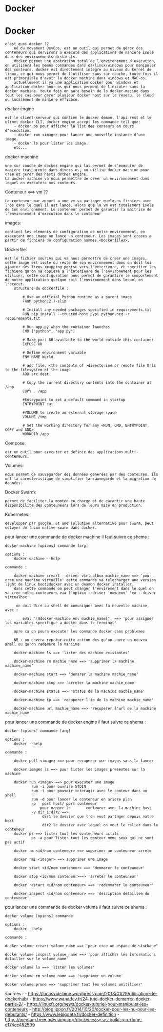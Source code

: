 # Docker

<h1>Docker</h1>

	c'est quoi docker ??
		né du movement DevOps, est un outil qui permet de gérer des conteneurs qui servirons a executé des applications de manière isolé dans des environements distincts.
        docker permet une abstration total de l'environement d'execution, on utilisera les memes commandes dans os/linux/windows pour manipuler des conteurs. docker est directement integre au niveux du kernel de linux, ce qui nous permet de l'utiliser sans sur couche, toute fois il est primordiale d'avoir la docker machine dans windows et MAC-os.
        actuellement il ya une application docker pour windows et application docker pour os qui nous perment de l'excuter sans la docker machine. toute fois on aura besoin de la docker-macine dans tout les cas pour gerer plusieur docker host sur le reseau, le cloud ou localement de maniere efficace.        

docker engine

    est le client-serveur qui contien le docker demon, l'api rest et le clinet docker CLI, docker engine accept les commande tell que:
        - docker ps pour afficher la list des conteurs en cours d'execution.
        - docker run <image> pour lancer une nouvelle instance d'une image.
        - docker ls pour lister les image.
        etc...

docker-machine

    une sur couche de docker engine qui lui permet de s'executer de maniere trasparente dans divers os, on utilise docker-machine pour cree et gerer des hosts docker engine.
    La docker-machine va nous permettre de créer un environnement dans lequel on exécutera nos conteurs.

Conteneur <==> vm ??

    Le conteneur par apport a une vm va partager quelques fichiers avec l'os dans le quel il est lancé, alors que la vm est totalement isole de son environement. Le conteneur permet de garantir la maitrise de l'environement d'execution dans le conteneur

images:

    contient les elements de configuration de notre environement, en executant une image on lance un conteneur. Les images sont creees a partir de fichiers de configuration nommes <Dockerfiles>.

Dockerfile:

    est le fichier sources qui va nous permettre de creer une images, cette image est isole du reste de son environement donc on doit lui ajouter des liens <mapping ports> vers l'exterieure, et specifier les fichiere qu'on va copiere a l'interieure de l'environement pour les utiliser, cette configuration nous permet de garantire le comportement de notre application quelque soit l'environement dans lequel on l'execut.
        structure du dockerfile :

            # Use an official Python runtime as a parent image
            FROM python:2.7-slim

            # Install any needed packages specified in requirements.txt
            RUN pip install --trusted-host pypi.python.org -r requirements.txt

            # Run app.py when the container launches
            CMD ["python", "app.py"]

            # Make port 80 available to the world outside this container
            EXPOSE 80

            # Define environment variable
            ENV NAME World

            # add file, <the contents of >directories or remote file Urls to the filesystem of the image
            ADD src dest            

            # Copy the current directory contents into the container at /app
            COPY . /app

            #Entrypoint to set a default command in startup
            ENTRYPOINT cat

            #VOLUME to create an external storage space
            VOLUME /tmp

            # Set the working directory for any <RUN, CMD, ENTRYPOINT, COPY and ADD>
            WORKDIR /app


Compose:

    est un outil pour executer et definir des applications multi-conteneurs.

Volumes:

    nous permet de sauvegarder des données generées par des conteures, ils ont la carecteristique de simplifier la sauvegarde et la migration de données.

Docker Swarm:

    permet de faciliter la montée en charge et de garantir une haute disponibilité des conteuneurs lors de leurs mise en production.

Kubernetes:

    developper par google, et une sollution alternative pour swarm, peut côtoyer de facon native swarm dans docker.


pour lancer une commande de docker machine il faut suivre ce shema :

    docker-machine [opions] commande [arg]

    options :
        docker-machine --help

    commande :
    
        docker-machine creart --driver virtualbox machie_name ==> 'pour cree une machine virtuelle' cette commande va telecharger une version light de linux boot2docker avec un deamon docker installer,
        dans cette commande on peut changer l'envirement dans le quel on va cree notre conteneurs via l'option --driver 'nom_env' 'ex --driver virtualbox'

         on doit dire au shell de comuniquer avec la nouvelle machine, avec :
        
            eval "($docker-machine env machie_name)"  ==> 'pour assigner les variables specifique a docker dans le terminal'
        
        apre ca on poura executer les commande docker sans problemes 

        NB : on devera repeter cette action des qu'on ouvre un nouveu shell ou qu'on redemare la mahcine 

        docker-machine ls ==> 'lister des machine existantes'

        docker-machine rm machie_name ==> 'supprimer la machine machine_name'

        docker-machine start ==> 'demarer la machine machie_name'

        docker-machine stop ==> 'arreter la machine machie_name'

        docker-machine status ==> 'status de la machine machie_name'

        docker-machine ip ==> 'recuperer l'ip de la machine machie_name'

        docker-machine url machie_name ==> 'recuperer l'url de la machine machie_name'

        
pour lancer une commande de docker engine il faut suivre ce shema :

    docker [opions] commande [arg]

    options :
        docker --help

    commande :

        docker pull <image> ==> pour recuperer une images sans la lancer

        docker images ls ==> pour lister les images presentes sur la machine

        docker run <image> ==> pour executer une image
                run -i pour ouvrire STDIN
                run -t pour pouvoir interagir avec le conteur dans un shell
                run -d pour lancer le conteneur en ariere plan
                -p   port host/ port conteneur 
                    pour mapper le       conteneur avec la machine host
                -v dir_1:dir2 ==>
                     dir1 le dossier que l'on veut partager depuis notre host
                     dir2 le dossier avec lequel on veut le relier dans le conteneur
        docker ps ==> lister tout les conteuneurs actifs
                ps -a pour lister tout les conteur meme seux qui ne sont pas actif
        
        docker rm <id/nom conteneur> ==> supprimer un conteuneur arrete

        docker rmi <imager> ==> supprimer une image

        docker start <id/nom conteneur> ==> 'demmarer le conteuneur'

        docker stop <id/nom conteneur>==> 'arreter le conteuneur'

        docker restart <id/nom conteneur> ==> 'redemmarer le conteuneur'

        docker inspect <id/nom conteneur> ==> 'desciption detaillee du conteuneur'

pour lancer une commande de docker volume il faut suivre ce shema :

    docker volume [opions] commande

    options :
        docker --help

    commande :

    docker volume creart volume_name ==> 'pour cree un espace de stockage"

    docker volume inspect volume_name ==> 'pour afficher les informations detailler sur le volume_name'

    docker volume ls ==> 'lister les volumes'
    
    docker volume rm volume_name ==> 'supprimer un volume'
    
    docker volume prune ==> 'supprimer tout les volumes unitiliser'



sources :
    - https://lucasvidelaine.wordpress.com/2018/01/29/utilisation-de-dockerhub/
    - https://www.wanadev.fr/24-tuto-docker-demarrer-docker-partie-2/
    - https://linuxfr.org/news/docker-tutoriel-pour-manipuler-les-conteneurs
    - http://blog.ippon.fr/2014/10/20/docker-pour-les-nu-pour-les-debutants/
    - https://www.lebigdata.fr/docker-definition
    - https://medium.freecodecamp.org/docker-easy-as-build-run-done-e174cc452599
